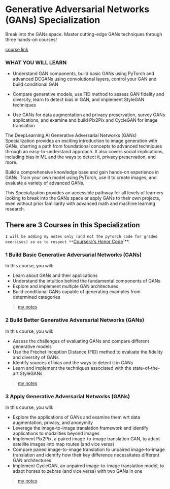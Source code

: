 # Generative Adversarial Networks (GANs) Specialization

Break into the GANs space. Master cutting-edge GANs techniques through three hands-on courses!

[course link](https://www.coursera.org/specializations/generative-adversarial-networks-gans)


### WHAT YOU WILL LEARN
- Understand GAN components, build basic GANs using PyTorch and advanced DCGANs using convolutional layers, control your GAN and build conditional GAN

- Compare generative models, use FID method to assess GAN fidelity and diversity, learn to detect bias in GAN, and implement StyleGAN techniques

- Use GANs for data augmentation and privacy preservation, survey GANs applications, and examine and build Pix2Pix and CycleGAN for image translation


The DeepLearning.AI Generative Adversarial Networks (GANs) Specialization provides an exciting introduction to image generation with GANs, charting a path from foundational concepts to advanced techniques through an easy-to-understand approach. It also covers social implications, including bias in ML and the ways to detect it, privacy preservation, and more.

Build a comprehensive knowledge base and gain hands-on experience in GANs. Train your own model using PyTorch, use it to create images, and evaluate a variety of advanced GANs. 

This Specialization provides an accessible pathway for all levels of learners looking to break into the GANs space or apply GANs to their own projects, even without prior familiarity with advanced math and machine learning research.



## There are 3 Courses in this Specialization

`I will be adding my notes only (and not the pyTorch code for graded exercises) so as to respect **`[Coursera's Honor Code](https://learner.coursera.help/hc/en-us/articles/209818863-Coursera-Honor-Code#:~:text=You%20may%20not%20share%20your,provided%20by%20the%20course%20staff.)`**.

### 1 Build Basic Generative Adversarial Networks (GANs)

In this course, you will:

- Learn about GANs and their applications
- Understand the intuition behind the fundamental components of GANs
- Explore and implement multiple GAN architectures
- Build conditional GANs capable of generating examples from determined categories

> [my notes]()


### 2 Build Better Generative Adversarial Networks (GANs)

In this course, you will:

- Assess the challenges of evaluating GANs and compare different generative models
- Use the Fréchet Inception Distance (FID) method to evaluate the fidelity and diversity of GANs
- Identify sources of bias and the ways to detect it in GANs
- Learn and implement the techniques associated with the state-of-the-art StyleGANs

> [my notes]()

### 3 Apply Generative Adversarial Networks (GANs)

In this course, you will:

- Explore the applications of GANs and examine them wrt data augmentation, privacy, and anonymity
- Leverage the image-to-image translation framework and identify applications to modalities beyond images
- Implement Pix2Pix, a paired image-to-image translation GAN, to adapt satellite images into map routes (and vice versa)
- Compare paired image-to-image translation to unpaired image-to-image translation and identify how their key difference necessitates different GAN architectures
- Implement CycleGAN, an unpaired image-to-image translation model, to adapt horses to zebras (and vice versa) with two GANs in one

> [my notes]()
